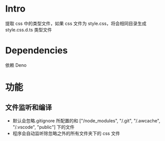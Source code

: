 # Intro

提取 css 中的类型文件，如果 css 文件为 style.css，将会相同目录生成 style.css.d.ts 类型文件

# Dependencies

依赖 Deno

# 功能

## 文件监听和编译

- 默认会忽略.gitignore 所配置的和 ["/node_modules", "/.git", "/.awcache", "/.vscode", "public"] 下的文件
- 程序会自动监听除忽略之外的所有文件夹下的 css 文件
